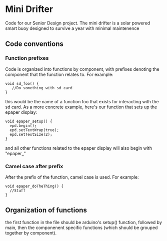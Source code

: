 # Mini Drifter
Code for our Senior Design project. The mini drifter is a solar powered smart buoy designed to survive a year with minimal maintenence 

## Code conventions
### Function prefixes
Code is organized into functions by component, with prefixes denoting the component that the function relates to.
For example:
```
void sd_foo() {
   //Do something with sd card
}
```

this would be the name of a function foo that exists for interacting with the sd card. As a more concrete example, here's our function that sets up the epaper display:
```
void epaper_setup() {
  epd.begin();
  epd.setTextWrap(true);
  epd.setTextSize(2);
}
```

and all other functions related to the epaper display will also begin with "epaper\_"

### Camel case after prefix
After the prefix of the function, camel case is used. For example:
```
void epaper_doTheThing() {
  //Stuff
}
```

## Organization of functions
the first function in the file should be arduino's setup() function, followed by main, then the componenent specific functions (which should be grouped together by component).
